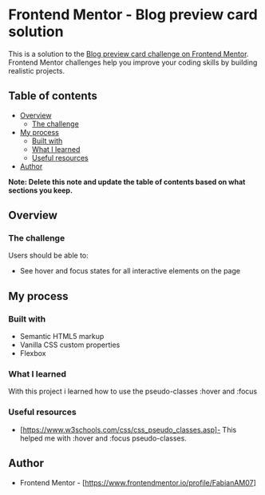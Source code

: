 # Frontend Mentor - Blog preview card solution

This is a solution to the [Blog preview card challenge on Frontend Mentor](https://www.frontendmentor.io/challenges/blog-preview-card-ckPaj01IcS). Frontend Mentor challenges help you improve your coding skills by building realistic projects. 

## Table of contents

- [Overview](#overview)
  - [The challenge](#the-challenge)
- [My process](#my-process)
  - [Built with](#built-with)
  - [What I learned](#what-i-learned)
  - [Useful resources](#useful-resources)
- [Author](#author)

**Note: Delete this note and update the table of contents based on what sections you keep.**

## Overview

### The challenge

Users should be able to:

- See hover and focus states for all interactive elements on the page

## My process

### Built with

- Semantic HTML5 markup
- Vanilla CSS custom properties
- Flexbox

### What I learned

With this project i learned how to use the pseudo-classes :hover and :focus

### Useful resources

- [https://www.w3schools.com/css/css_pseudo_classes.asp]- This helped me with :hover and :focus pseudo-classes.

## Author

- Frontend Mentor - [https://www.frontendmentor.io/profile/FabianAM07]

